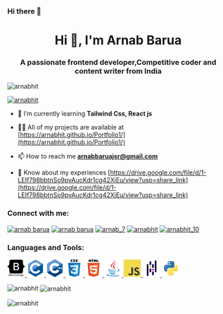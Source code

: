 ### Hi there 👋

<!--
**Arnabhit/Arnabhit** is a ✨ _special_ ✨ repository because its `README.md` (this file) appears on your GitHub profile.

Here are some ideas to get you started:

- 🔭 I’m currently working on ...
- 🌱 I’m currently learning ...
- 👯 I’m looking to collaborate on ...
- 🤔 I’m looking for help with ...
- 💬 Ask me about ...
- 📫 How to reach me: ...
- 😄 Pronouns: ...
- ⚡ Fun fact: ...
-->
<h1 align="center">Hi 👋, I'm Arnab Barua</h1>
<h3 align="center">A passionate frontend developer,Competitive coder and content writer from India</h3>

<p align="left"> <img src="https://komarev.com/ghpvc/?username=arnabhit&label=Profile%20views&color=0e75b6&style=flat" alt="arnabhit" /> </p>

<p align="left"> <a href="https://github.com/ryo-ma/github-profile-trophy"><img src="https://github-profile-trophy.vercel.app/?username=arnabhit" alt="arnabhit" /></a> </p>

- 🌱 I’m currently learning **Tailwind Css, React js**

- 👨‍💻 All of my projects are available at [https://arnabhit.github.io/Portfolio1/](https://arnabhit.github.io/Portfolio1/)

- 📫 How to reach me **arnabbaruajsr@gmail.com**

- 📄 Know about my experiences [https://drive.google.com/file/d/1-LEIf798bbtnSo9pvAucKdr1cg42XiEu/view?usp=share_link](https://drive.google.com/file/d/1-LEIf798bbtnSo9pvAucKdr1cg42XiEu/view?usp=share_link)

<h3 align="left">Connect with me:</h3>
<p align="left">
<a href="https://linkedin.com/in/arnab barua" target="blank"><img align="center" src="https://raw.githubusercontent.com/rahuldkjain/github-profile-readme-generator/master/src/images/icons/Social/linked-in-alt.svg" alt="arnab barua" height="30" width="40" /></a>
<a href="https://fb.com/arnab barua" target="blank"><img align="center" src="https://raw.githubusercontent.com/rahuldkjain/github-profile-readme-generator/master/src/images/icons/Social/facebook.svg" alt="arnab barua" height="30" width="40" /></a>
<a href="https://www.codechef.com/users/arnab_7" target="blank"><img align="center" src="https://cdn.jsdelivr.net/npm/simple-icons@3.1.0/icons/codechef.svg" alt="arnab_7" height="30" width="40" /></a>
<a href="https://codeforces.com/profile/arnabhit" target="blank"><img align="center" src="https://raw.githubusercontent.com/rahuldkjain/github-profile-readme-generator/master/src/images/icons/Social/codeforces.svg" alt="arnabhit" height="30" width="40" /></a>
<a href="https://www.leetcode.com/arnabhit_10" target="blank"><img align="center" src="https://raw.githubusercontent.com/rahuldkjain/github-profile-readme-generator/master/src/images/icons/Social/leet-code.svg" alt="arnabhit_10" height="30" width="40" /></a>
</p>

<h3 align="left">Languages and Tools:</h3>
<p align="left"> <a href="https://getbootstrap.com" target="_blank" rel="noreferrer"> <img src="https://raw.githubusercontent.com/devicons/devicon/master/icons/bootstrap/bootstrap-plain-wordmark.svg" alt="bootstrap" width="40" height="40"/> </a> <a href="https://www.cprogramming.com/" target="_blank" rel="noreferrer"> <img src="https://raw.githubusercontent.com/devicons/devicon/master/icons/c/c-original.svg" alt="c" width="40" height="40"/> </a> <a href="https://www.w3schools.com/cpp/" target="_blank" rel="noreferrer"> <img src="https://raw.githubusercontent.com/devicons/devicon/master/icons/cplusplus/cplusplus-original.svg" alt="cplusplus" width="40" height="40"/> </a> <a href="https://www.w3schools.com/css/" target="_blank" rel="noreferrer"> <img src="https://raw.githubusercontent.com/devicons/devicon/master/icons/css3/css3-original-wordmark.svg" alt="css3" width="40" height="40"/> </a> <a href="https://www.w3.org/html/" target="_blank" rel="noreferrer"> <img src="https://raw.githubusercontent.com/devicons/devicon/master/icons/html5/html5-original-wordmark.svg" alt="html5" width="40" height="40"/> </a> <a href="https://www.java.com" target="_blank" rel="noreferrer"> <img src="https://raw.githubusercontent.com/devicons/devicon/master/icons/java/java-original.svg" alt="java" width="40" height="40"/> </a> <a href="https://developer.mozilla.org/en-US/docs/Web/JavaScript" target="_blank" rel="noreferrer"> <img src="https://raw.githubusercontent.com/devicons/devicon/master/icons/javascript/javascript-original.svg" alt="javascript" width="40" height="40"/> </a> <a href="https://pandas.pydata.org/" target="_blank" rel="noreferrer"> <img src="https://raw.githubusercontent.com/devicons/devicon/2ae2a900d2f041da66e950e4d48052658d850630/icons/pandas/pandas-original.svg" alt="pandas" width="40" height="40"/> </a> <a href="https://www.python.org" target="_blank" rel="noreferrer"> <img src="https://raw.githubusercontent.com/devicons/devicon/master/icons/python/python-original.svg" alt="python" width="40" height="40"/> </a> </p>

<p><img align="left" src="https://github-readme-stats.vercel.app/api/top-langs?username=arnabhit&show_icons=true&locale=en&layout=compact" alt="arnabhit" /></p>

<p>&nbsp;<img align="center" src="https://github-readme-stats.vercel.app/api?username=arnabhit&show_icons=true&locale=en" alt="arnabhit" /></p>

<p><img align="center" src="https://github-readme-streak-stats.herokuapp.com/?user=arnabhit&" alt="arnabhit" /></p>
